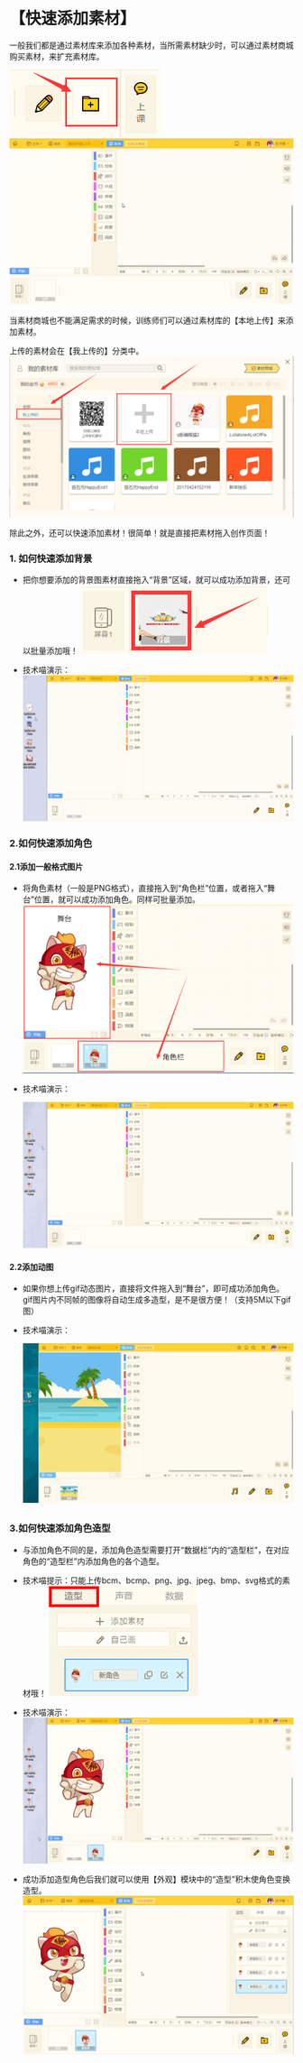 # 【快速添加素材】
一般我们都是通过素材库来添加各种素材，当所需素材缺少时，可以通过素材商城购买素材，来扩充素材库。

![](./assets/添加素材.png)
![](./assets/添加素材.gif)

当素材商城也不能满足需求的时候，训练师们可以通过素材库的【本地上传】来添加素材。

上传的素材会在【我上传的】分类中。
![](./assets/本地上传.png)

除此之外，还可以快速添加素材！很简单！就是直接把素材拖入创作页面！
### 1. 如何快速添加背景
* 把你想要添加的背景图素材直接拖入“背景”区域，就可以成功添加背景，还可以批量添加哦！
  ![](./assets/背景1.png)

* 技术喵演示：
  ![](./assets/拖拽背景2.gif)

### 2.如何快速添加角色
#### 2.1添加一般格式图片
* 将角色素材（一般是PNG格式），直接拖入到“角色栏”位置，或者拖入“舞台”位置，就可以成功添加角色。同样可批量添加。
  ![](./assets/角色栏.png)
* 技术喵演示：

  ![](./assets/添加角色.gif)




#### 2.2添加动图
* 如果你想上传gif动态图片，直接将文件拖入到“舞台”，即可成功添加角色。
 gif图片内不同帧的图像将自动生成多造型，是不是很方便！（支持5M以下gif图）

- 技术喵演示：

  ![gif添加演示](./assets/gif添加演示.gif)

## 

### 3.如何快速添加角色造型

* 与添加角色不同的是，添加角色造型需要打开“数据栏”内的“造型栏”，在对应角色的“造型栏”内添加角色的各个造型。
* 技术喵提示：只能上传bcm、bcmp、png、jpg、jpeg、bmp、svg格式的素材哦！ ![](./assets/角色造型.png)


* 技术喵演示：
  ![](./assets/添加造型.gif)

* 成功添加造型角色后我们就可以使用【外观】模块中的“造型”积木使角色变换造型。
  ![](./assets/造型切换.gif)

